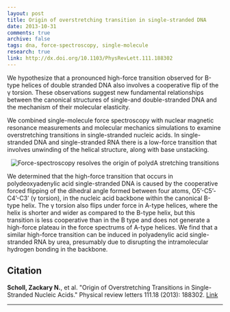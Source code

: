 ```yaml
---
layout: post
title: Origin of overstretching transition in single-stranded DNA
date: 2013-10-31
comments: true
archive: false
tags: dna, force-spectroscopy, single-molecule
research: true
link: http://dx.doi.org/10.1103/PhysRevLett.111.188302
---
```



<p class="lead">We hypothesize that a pronounced high-force transition observed for B-type helices of double stranded DNA also involves a cooperative flip of the γ torsion. These observations suggest new fundamental relationships between the canonical structures of single-and double-stranded DNA and the mechanism of their molecular elasticity.</p>

We combined single-molecule force spectroscopy with nuclear magnetic resonance measurements and molecular mechanics simulations to examine overstretching transitions in single-stranded nucleic acids. In single-stranded DNA and single-stranded RNA there is a low-force transition that involves unwinding of the helical structure, along with base unstacking. 

<div class="col-sm-12">
    <p align="center">
        <img src="{{ "/assets/images/dna_pulling-01.jpg" | prepend: site.url }}" alt="Force-spectroscopy resolves the origin of polydA stretching transitions" class="img-rounded img-responsive">
    </p>
</div>


<p>We determined that the high-force transition that occurs in polydeoxyadenylic acid single-stranded DNA is caused by the cooperative forced flipping of the dihedral angle formed between four atoms, O5’-C5’-C4’-C3’ (γ torsion), in the nucleic acid backbone within the canonical B-type helix. The γ torsion also flips under force in A-type helices, where the helix is shorter and wider as compared to the B-type helix, but this transition is less cooperative than in the B type and does not generate a high-force plateau in the force spectrums of A-type helices. We find that a similar high-force transition can be induced in polyadenylic acid single-stranded RNA by urea, presumably due to disrupting the intramolecular hydrogen bonding in the backbone. </p>

<h2>Citation</h2>
<b>Scholl, Zackary N.</b>, et al. "Origin of Overstretching Transitions in Single-Stranded Nucleic Acids." Physical review letters 111.18 (2013): 188302. <a href="http://dx.doi.org/10.1103/PhysRevLett.111.188302">Link</a>
<hr>
